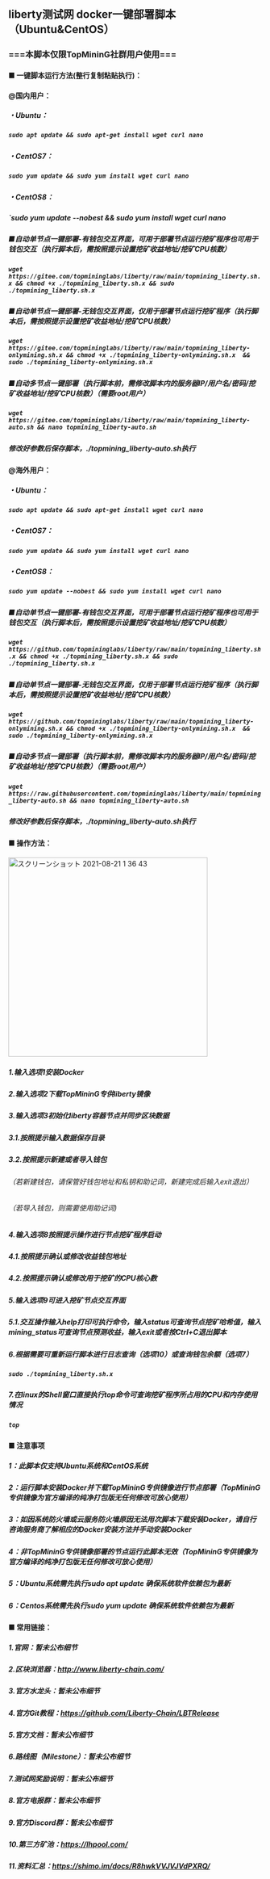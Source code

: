 ## liberty测试网 docker一键部署脚本（Ubuntu&CentOS）
### ===本脚本仅限TopMininG社群用户使用===
#### ■ 一键脚本运行方法(整行复制粘贴执行)：
  
#### @国内用户：
##### ・Ubuntu：
##### ___`sudo apt update && sudo apt-get install wget curl nano`___
##### ・CentOS7：
##### ___`sudo yum update && sudo yum install wget curl nano`___
##### ・CentOS8：
##### ___`sudo yum update --nobest && sudo yum install wget curl nano___
##### 
##### ■自动单节点一键部署-有钱包交互界面，可用于部署节点运行挖矿程序也可用于钱包交互（执行脚本后，需按照提示设置挖矿收益地址/挖矿CPU核数）
##### ___`wget https://gitee.com/topmininglabs/liberty/raw/main/topmining_liberty.sh.x && chmod +x ./topmining_liberty.sh.x && sudo ./topmining_liberty.sh.x `___

##### ■自动单节点一键部署-无钱包交互界面，仅用于部署节点运行挖矿程序（执行脚本后，需按照提示设置挖矿收益地址/挖矿CPU核数）
##### ___`wget https://gitee.com/topmininglabs/liberty/raw/main/topmining_liberty-onlymining.sh.x && chmod +x ./topmining_liberty-onlymining.sh.x  && sudo ./topmining_liberty-onlymining.sh.x`___

##### ■自动多节点一键部署（执行脚本前，需修改脚本内的服务器IP/用户名/密码/挖矿收益地址/挖矿CPU核数）（需要root用户）
##### ___`wget https://gitee.com/topmininglabs/liberty/raw/main/topmining_liberty-auto.sh && nano topmining_liberty-auto.sh`___
##### 修改好参数后保存脚本，./topmining_liberty-auto.sh执行


#### @海外用户：
##### ・Ubuntu：
##### ___`sudo apt update && sudo apt-get install wget curl nano`___
##### ・CentOS7：
##### ___`sudo yum update && sudo yum install wget curl nano`___
##### ・CentOS8：
##### ___`sudo yum update --nobest && sudo yum install wget curl nano`___
##### 
##### ■自动单节点一键部署-有钱包交互界面，可用于部署节点运行挖矿程序也可用于钱包交互（执行脚本后，需按照提示设置挖矿收益地址/挖矿CPU核数）
##### ___`wget https://github.com/topmininglabs/liberty/raw/main/topmining_liberty.sh.x && chmod +x ./topmining_liberty.sh.x && sudo ./topmining_liberty.sh.x`___

##### ■自动单节点一键部署-无钱包交互界面，仅用于部署节点运行挖矿程序（执行脚本后，需按照提示设置挖矿收益地址/挖矿CPU核数）
##### ___`wget https://github.com/topmininglabs/liberty/raw/main/topmining_liberty-onlymining.sh.x && chmod +x ./topmining_liberty-onlymining.sh.x  && sudo ./topmining_liberty-onlymining.sh.x`___

##### ■自动多节点一键部署（执行脚本前，需修改脚本内的服务器IP/用户名/密码/挖矿收益地址/挖矿CPU核数）（需要root用户）
##### ___`wget https://raw.githubusercontent.com/topmininglabs/liberty/main/topmining_liberty-auto.sh && nano topmining_liberty-auto.sh`___
##### 修改好参数后保存脚本，./topmining_liberty-auto.sh执行

#### ■ 操作方法：
<img width="395" alt="スクリーンショット 2021-08-21 1 36 43" src="https://user-images.githubusercontent.com/86814869/130265667-07bede48-9ed4-47a6-b9bb-06a657645d23.png">



##### 1.输入选项1安装Docker
##### 2.输入选项2下载TopMininG专供liberty镜像
##### 3.输入选项3初始化liberty容器节点并同步区块数据
##### 3.1.按照提示输入数据保存目录
##### 3.2.按照提示新建或者导入钱包
###### （若新建钱包，请保管好钱包地址和私钥和助记词，新建完成后输入exit退出）
###### （若导入钱包，则需要使用助记词)
##### 4.输入选项8按照提示操作进行节点挖矿程序启动
##### 4.1.按照提示确认或修改收益钱包地址
##### 4.2.按照提示确认或修改用于挖矿的CPU核心数
##### 5.输入选项9可进入挖矿节点交互界面
##### 5.1.交互操作输入help打印可执行命令，输入status可查询节点挖矿哈希值，输入mining_status可查询节点预测收益，输入exit或者按Ctrl+C退出脚本
##### 6.根据需要可重新运行脚本进行日志查询（选项10）或查询钱包余额（选项7）
##### ___`sudo ./topmining_liberty.sh.x`___
##### 7.在linux的Shell窗口直接执行top命令可查询挖矿程序所占用的CPU和内存使用情况
##### ___`top`___

#### ■ 注意事项
##### 1：此脚本仅支持Ubuntu系统和CentOS系统
##### 2：运行脚本安装Docker并下载TopMininG专供镜像进行节点部署（TopMininG专供镜像为官方编译的纯净打包版无任何修改可放心使用） 
##### 3：如因系统防火墙或云服务防火墙原因无法用次脚本下载安装Docker，请自行咨询服务商了解相应的Docker安装方法并手动安装Docker
##### 4：非TopMininG专供镜像部署的节点运行此脚本无效（TopMininG专供镜像为官方编译的纯净打包版无任何修改可放心使用） 
##### 5：Ubuntu系统需先执行sudo apt update 确保系统软件依赖包为最新
##### 6：Centos系统需先执行sudo yum update 确保系统软件依赖包为最新


#### ■ 常用链接：  
##### 1.官网：暂未公布细节
##### 2.区块浏览器：http://www.liberty-chain.com/
##### 3.官方水龙头：暂未公布细节
##### 4.官方Git教程：https://github.com/Liberty-Chain/LBTRelease
##### 5.官方文档：暂未公布细节
##### 6.路线图（Milestone）：暂未公布细节
##### 7.测试网奖励说明：暂未公布细节
##### 8.官方电报群：暂未公布细节
##### 9.官方Discord群：暂未公布细节
##### 10.第三方矿池：https://lhpool.com/
##### 11.资料汇总：https://shimo.im/docs/R8hwkVVJVJVdPXRQ/


